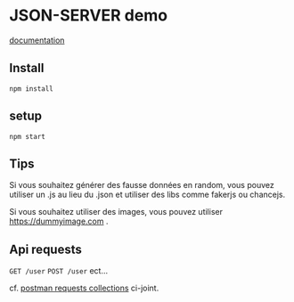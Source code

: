 # JSON-SERVER demo

[documentation](https://www.npmjs.com/package/json-server)

## Install

`npm install`

## setup

`npm start`

## Tips

Si vous souhaitez générer des fausse données en random, vous pouvez utiliser un .js au lieu du .json et utiliser des libs comme fakerjs ou chancejs.

Si vous souhaitez utiliser des images, vous pouvez utiliser https://dummyimage.com .

## Api requests

`GET /user`
`POST /user`
ect...

cf. [postman requests collections](/json-server-demo.postman_collection.json) ci-joint.